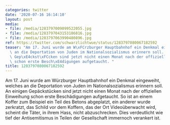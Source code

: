 ```yaml
---
categories: twitter
date: '2020-07-16 16:14:10'
layout: post
media:
- file: /media/1283797009099522055.jpg
- file: /media/1283797043153186816.jpg
- file: /media/1283797063990480896.jpg
ref: https://twitter.com/schwarzlichtwue/status/1283797080067182592
teaser: "Am 17. Juni wurde am W\xFCrzburger Hauptbahnhof ein Denkmal eingeweiht, welches\
  \ an die Deportation von Juden im Nationalsozialismus erinnern soll. An einigen\
  \ Gep\xE4ckst\xFCcken sind jetzt nicht einen Monat nach der offiziellen Einweihung\
  \ schon erste Besch\xE4digungen aufgetaucht. "
title: 1283797080067182592
---
```

Am 17. Juni wurde am Würzburger Hauptbahnhof ein Denkmal eingeweiht, welches an die Deportation von Juden im Nationalsozialismus erinnern soll. An einigen Gepäckstücken sind jetzt nicht einen Monat nach der offiziellen Einweihung schon erste Beschädigungen aufgetaucht. 
So ist an einem Koffer zum Beispiel ein Teil des Betons abgeplatzt, ein anderer wurde zerkratzt, das Schild vor dem Koffern, das der Ort Videoüberwacht wird, scheint die Täter, in ihrem Hass, nicht abzuschrecken.
Dies verdeutlicht wie tief der Antisemitismus in Teilen der Gesellschaft immernoch verankert ist.